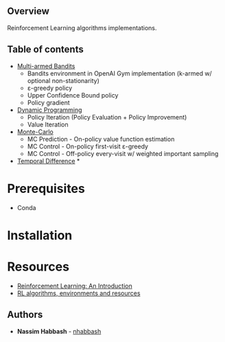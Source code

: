 ## Overview
Reinforcement Learning algorithms implementations.

## Table of contents
* [Multi-armed Bandits](./MAB)
    * Bandits environment in OpenAI Gym implementation (k-armed w/ optional non-stationarity)
    * ε-greedy policy
    * Upper Confidence Bound policy
    * Policy gradient
* [Dynamic Programming](./DP)
    * Policy Iteration (Policy Evaluation + Policy Improvement)
    * Value Iteration
* [Monte-Carlo](./MC)
    * MC Prediction - On-policy value function estimation
    * MC Control - On-policy first-visit ε-greedy
    * MC Control - Off-policy every-visit w/ weighted important sampling
* [Temporal Difference](./TD)
    * 

# Prerequisites
* Conda

# Installation

# Resources
* [Reinforcement Learning: An Introduction](http://incompleteideas.net/book/RLbook2018.pdf)
* [RL algorithms, environments and resources](https://github.com/dennybritz/reinforcement-learning)

## Authors
* **Nassim Habbash** - [nhabbash](https://github.com/nhabbash)
